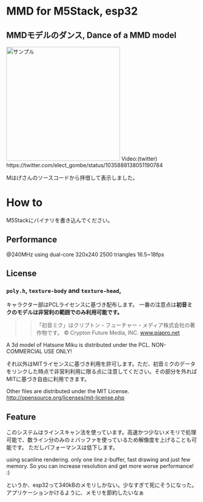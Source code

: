 # MMD for M5Stack, esp32
## MMDモデルのダンス, Dance of a MMD model

<img src="https://lh3.googleusercontent.com/CfsFpF1MhOcnrgnABca7k-EsoFonvBLJA3BOnfVFR0FiwxhOHpxkPoMvOpD5GfA8d-dARM-pNvBUc6i3-nSx8GvD7bVHpg1M1KT93jbowudFrzyxb0Um3RTR90J8hpn1OHO_K6AWmWHzHkEP7OM1YY5Ckt4dA5lodj6oooT1OIoCVsC9hT3AsJEINiaKqlrhwQdvnKwxjs7P9pAxdhU8UQiNRvAB4VtYZrA_9A02EiRhHxB1omY4Npvdn2MxCaFfQQ00DjgMg2vJwICzy-SIWZq810hPwLTMML2QRXEIAwHMbHToqN_s0LQng1TNdWkuEJEJN5eLsfKds6yScie-krt1hPqcYJhafeMG7EM2J5NUe8L15AExTkF6dGWr6dz5ReULGtk7vBt6Z1OAr5nJT7xMLnI8NwjqAgsWoT7JsuYsUpg_GOgl2KK4TUBrecuZVFgjj7A6VduML3lz7UQAupS1oYc_umhyB_agm3R-ndskHMhzHvyh5Qq9cSBNqrdZP_eKiT2GOLNsgXNxHjukra4H_kduR0LeF8u3FXhoplPShSsTy_izgSReSrryW8Ai0LDfLWxFTQ1vxgnK5BX79fYca8jky2it1ky8wnErf01bd0uV0xHzuFK3RKtdpeuxOg-SwxuMWg_CKRtG_rKtrkKUeq0bpSk=w753-h951-no" alt="サンプル" width="300">
Video:(twitter) https://twitter.com/elect_gombe/status/1035888138051190784

Mはげさんのソースコードから拝借して表示しました。
# How to
M5Stackにバイナリを書き込んでください。

## Performance
@240MHz using dual-core 320x240 2500 triangles 16.5~18fps

## License
### `poly.h`, `texture-body` and `texture-head`,
キャラクター部はPCLライセンスに基づき配布します。
一番の注意点は**初音ミクのモデルは非営利の範囲でのみ利用可能です。** 

>> 「初音ミク」はクリプトン・フューチャー・メディア株式会社の著作物です。
>> © Crypton Future Media, INC. www.piapro.net

A 3d model of Hatsune Miku is distributed under the PCL. NON-COMMERCIAL USE ONLY!

それ以外はMITライセンスに基づき利用を許可します。ただ、初音ミクのデータをリンクした時点で非営利利用に限る点に注意してください。その部分を外ればMITに基づき自由に利用できます。

Other files are distributed under the MIT License.
http://opensource.org/licenses/mit-license.php

## Feature
このシステムはラインスキャン法を使っています。高速かつ少ないメモリで処理可能で、数ライン分のみのｚバッファを使っているため解像度を上げることも可能です。
ただしパフォーマンスは低下します。

using scanline rendering. only one line z-buffer, fast drawing and just few memory. So you can increase resolution and get more worse performance! :) 

というか、esp32って340kBのメモリしかない。少なすぎて死にそうになった。アプリケーションかけるように、メモリを節約したいなぁ
